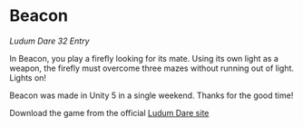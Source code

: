 # Beacon
_Ludum Dare 32 Entry_

In Beacon, you play a firefly looking for its mate. Using its own light as a weapon, the firefly must overcome three mazes without running out of light. Lights on! 

Beacon was made in Unity 5 in a single weekend. Thanks for the good time!

Download the game from the official [Ludum Dare site](http://ludumdare.com/compo/ludum-dare-32/?action=preview&uid=50265)
